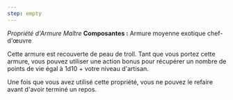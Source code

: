 ```yaml
---
step: empty
---
```

_Propriété d'Armure Maître_
__Composantes :__ Armure moyenne exotique chef-d'œuvre

Cette armure est recouverte de peau de troll. Tant que vous portez cette armure, vous pouvez utiliser une action bonus pour récupérer un nombre de points de vie égal à 1d10 + votre niveau d'artisan.

Une fois que vous avez utilisé cette propriété, vous ne pouvez le refaire avant d'avoir terminé un repos.